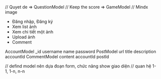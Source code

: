 // Quyet de => QuestionModel
// Keep the score => GameModel
// Mindx image
- Đăng nhập, Đăng ký
- Xem list ảnh
- Xem chi tiết một ảnh
- Upload ảnh
- Comment

AccountModel
  _id
  username
  name
  password
PostModel
  url
  title
  description
  accountId
CommentModel
  content
  accountId
  postId

// defind model nên dựa đoạn form, chức năng show giao diện
// quan hệ 1-1, 1-n, n-n